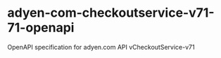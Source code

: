 # adyen-com-checkoutservice-v71-71-openapi
OpenAPI specification for adyen.com API vCheckoutService-v71
